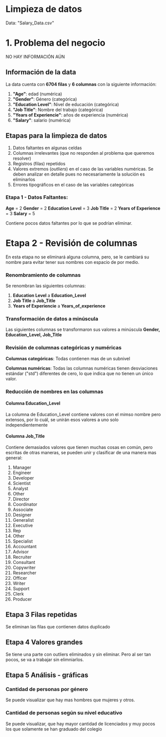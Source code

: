 # Limpieza de datos

Data: "Salary_Data.csv"

# 1. Problema del negocio

NO HAY INFORMACIÓN AÚN

## Información de la data

La data cuenta con **6704 filas** y **6 columnas** con la siguiente información:

1. **"Age"**:  edad (numérica)
2. **"Gender"**: Género (categórica)
3. **"Education Level"**:  Nivel de educación (categórica)
4. **"Job Title"**: Nombre del trabajo (categórica)
5. **"Years of Experiencie"**:  años de experiencia (numérica)
6. **"Salary"**: salario (numérica)

## Etapas para la limpieza de datos

1. Datos faltantes en algunas celdas
2. Columnas irrelevantes (que no responden al problema que queremos resolver)
3. Registros (filas) repetidos
4. Valores extremos (*outliers*) en el caso de las variables numéricas. Se deben analizar en detalle pues no necesariamente la solución es eliminarlos
5. Errores tipográficos en el caso de las variables categóricas

### Etapa 1 - Datos Faltantes:

**Age** =                     2
**Gender** =                2
**Education Level** =        3
**Job Title** =             2
**Years of Experience** =    3
**Salary** =                 5

Contiene pocos datos faltantes por lo que se podrían eliminar.

# Etapa 2 - Revisión de columnas

En esta etapa no se eliminará alguna columna, pero, se le cambiará su nombre para evitar tener sus nombres con espacio de por medio.

### Renombramiento de columnas

Se renombran las siguientes columnas: 
1. **Education Level** a **Education_Level**
2. **Job Title** a **Job_Title**
3. **Years of Experiencie** a **Years_of_experience**

### Transformación de datos a minúscula

Las siguientes columnas se transformaron sus valores a minúscula
**Gender, Education_Level, Job_Title**

### Revisión de columnas categóricas y numéricas

**Columnas categóricas**: Todas contienen mas de un subnivel

**Columnas numéricas**: Todas las columnas numéricas tienen desviaciones estándar ("std") diferentes de cero, lo que indica que no tienen un único valor.

### Reducción de nombres en las columnas

#### Columna Education_Level

La columna de Education_Level contiene valores con el mimso nombre pero extensos, por lo cuál, se unirán esos valores a uno solo independientemente

#### Columna Job_Title

Contiene demasiados valores que tienen muchas cosas en común, pero escritas de otras maneras, se pueden unir y clasificar de una manera mas general:

1. Manager
2. Engineer 
3. Developer
4. Scientist
5. Analyst
6. Other
7. Director
8. Coordinator  
9. Associate
10. Designer       
11. Generalist      
12. Executive        
13. Rep              
14. Other            
15. Specialist       
16. Accountant        
17. Advisor           
18. Recruiter         
19. Consultant        
20. Copywriter        
21. Researcher        
22. Officer           
23. Writer            
24. Support           
25. Clerk             
26. Producer          

## Etapa 3 Filas repetidas

Se eliminan las filas que contienen datos duplicado

## Etapa 4 Valores grandes

Se tiene una parte con outliers eliminados y sin eliminar. Pero al ser tan pocos, se va a trabajar sin elimniarlos.

## Etapa 5 Análisis - gráficas

### Cantidad de personas por género

Se puede visualizar que hay mas hombres que mujeres y otros.

### Cantidad de personas según su nivel educativo

Se puede visualizar, que hay mayor cantidad de licenciados y muy pocos los que solamente se han graduado del colegio



